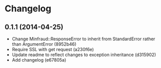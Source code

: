 # Changelog

## 0.1.1 (2014-04-25)

- Change Minfraud::ResponseError to inherit from StandardError rather than ArgumentError (8952b46)
- Require SSL with get request (a230f6e)
- Update readme to reflect changes to exception inheritance (d315902)
- Add changelog (e67805a)
